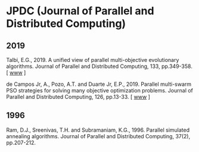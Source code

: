 # JPDC (Journal of Parallel and Distributed Computing)

## 2019

Talbi, E.G., 2019. A unified view of parallel multi-objective evolutionary algorithms. Journal of Parallel and Distributed Computing, 133, pp.349-358. [ [www](https://www.sciencedirect.com/science/article/abs/pii/S074373151830279X) ]

de Campos Jr, A., Pozo, A.T. and Duarte Jr, E.P., 2019. Parallel multi-swarm PSO strategies for solving many objective optimization problems. Journal of Parallel and Distributed Computing, 126, pp.13-33. [ [www](https://www.sciencedirect.com/science/article/abs/pii/S0743731518308554) ]

## 1996

Ram, D.J., Sreenivas, T.H. and Subramaniam, K.G., 1996. Parallel simulated annealing algorithms. Journal of Parallel and Distributed Computing, 37(2), pp.207-212.
